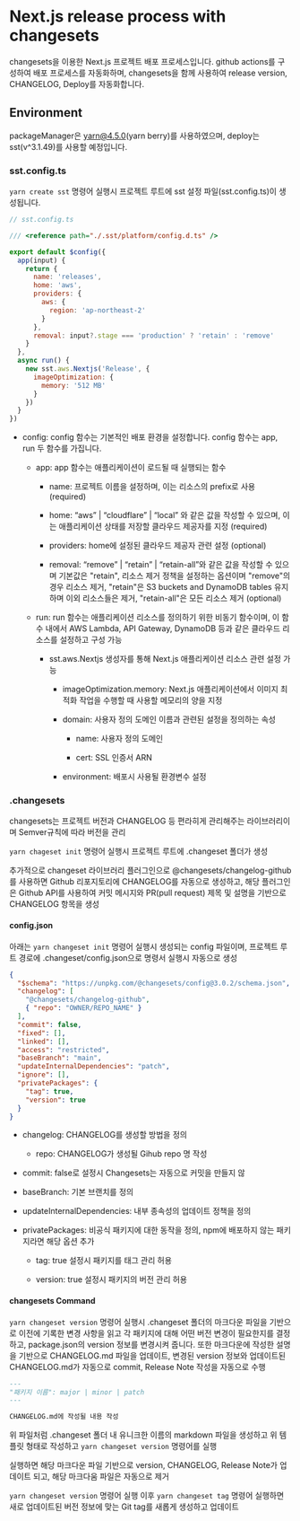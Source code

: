 # Next.js release process with changesets

changesets을 이용한 Next.js 프로젝트 배포 프로세스입니다. github actions를 구성하여 배포 프로세스를 자동화하며, changesets을 함께 사용하여 release version, CHANGELOG, Deploy를 자동화합니다.


## Environment

packageManager은 yarn@4.5.0(yarn berry)를 사용하였으며, deploy는 sst(v^3.1.49)를 사용할 예정입니다.

### sst.config.ts

`yarn create sst` 명령어 실행시 프로젝트 루트에 sst 설정 파일(sst.config.ts)이 생성됩니다.

```javascript
// sst.config.ts

/// <reference path="./.sst/platform/config.d.ts" />

export default $config({
  app(input) {
    return {
      name: 'releases',
      home: 'aws',
      providers: {
        aws: {
          region: 'ap-northeast-2'
        }
      },
      removal: input?.stage === 'production' ? 'retain' : 'remove'
    }
  },
  async run() {
    new sst.aws.Nextjs('Release', {
      imageOptimization: {
        memory: '512 MB'
      }
    })
  }
})
```

- config: config 함수는 기본적인 배포 환경을 설정합니다. config 함수는 app, run 두 함수를 가집니다.

  - app: app 함수는 애플리케이션이 로드될 때 실행되는 함수

    - name: 프로젝트 이름을 설정하며, 이는 리소스의 prefix로 사용 (required)

    -  home: “aws” | “cloudflare” | “local” 와 같은 값을 작성할 수 있으며, 이는 애플리케이션 상태를 저장할 클라우드 제공자를 지정 (required)

    - providers: home에 설정된 클라우드 제공자 관련 설정 (optional)

    - removal: “remove” | “retain” | “retain-all”와 같은 값을 작성할 수 있으며 기본값은 "retain", 리소스 제거 정책을 설정하는 옵션이며 "remove"의 경우 리소스 제거, "retain"은 S3 buckets and DynamoDB tables 유지하며 이외 리소스들은 제거, "retain-all"은 모든 리소스 제거 (optional)

  - run: run 함수는 애플리케이션 리소스를 정의하기 위한 비동기 함수이며, 이 함수 내에서 AWS Lambda, API Gateway, DynamoDB 등과 같은 클라우드 리소스를 설정하고 구성 가능

    - sst.aws.Nextjs 생성자를 통해 Next.js 애플리케이션 리소스 관련 설정 가능

      - imageOptimization.memory: Next.js 애플리케이션에서 이미지 최적화 작업을 수행할 때 사용할 메모리의 양을 지정

      - domain: 사용자 정의 도메인 이름과 관련된 설정을 정의하는 속성
        
        - name: 사용자 정의 도메인

        - cert: SSL 인증서 ARN

      - environment: 배포시 사용될 환경변수 설정

### .changesets

changesets는 프로젝트 버전과 CHANGELOG 등 편라히게 관리해주는 라이브러리이며 Semver규칙에 따라 버전을 관리

`yarn chageset init` 명령어 실행시 프로젝트 루트에 .changeset 폴더가 생성

추가적으로 changeset 라이브러리 플러그인으로 @changesets/changelog-github를 사용하면 Github 리포지토리에 CHANGELOG를 자동으로 생성하고, 해당 플러그인은 Github API를 사용하여 커밋 메시지와 PR(pull request) 제목 및 설명을 기반으로 CHANGELOG 항목을 생성

#### config.json

아래는 `yarn changeset init` 명령어 실행시 생성되는 config 파일이며, 프로젝트 루트 경로에 .changeset/config.json으로 명령서 실행시 자동으로 생성

```json
{
  "$schema": "https://unpkg.com/@changesets/config@3.0.2/schema.json",
  "changelog": [
    "@changesets/changelog-github",
    { "repo": "OWNER/REPO_NAME" }
  ],
  "commit": false,
  "fixed": [],
  "linked": [],
  "access": "restricted",
  "baseBranch": "main",
  "updateInternalDependencies": "patch",
  "ignore": [],
  "privatePackages": {
    "tag": true,
    "version": true
  }
}
```

- changelog: CHANGELOG를 생성할 방법을 정의

  - repo: CHANGELOG가 생성될 Gihub repo 명 작성

- commit: false로 설정시 Changesets는 자동으로 커밋을 만들지 않

- baseBranch: 기본 브랜치를 정의

- updateInternalDependencies: 내부 종속성의 업데이트 정책을 정의

- privatePackages: 비공식 패키지에 대한 동작을 정의, npm에 배포하지 않는 패키지라면 해당 옵션 추가

  - tag: true 설정시 패키지를 태그 관리 허용

  - version: true 설정시 패키지의 버전 관리 허용

#### changesets Command

`yarn changeset version` 명령어 실행시 .changeset 폴더의 마크다운 파일을 기반으로 이전에 기록한 변경 사항을 읽고 각 패키지에 대해 어떤 버전 변경이 필요한지를 결정하고, package.json의 version 정보를 변경시켜 줍니다. 또한 마크다운에 작성한 설명을 기반으로 CHANGELOG.md 파일을 업데이트, 변경된 version 정보와 업데이트된 CHANGELOG.md가 자동으로 commit, Release Note 작성을 자동으로 수행

```markdown
---
"패키지 이름": major | minor | patch
---

CHANGELOG.md에 작성될 내용 작성
```

위 파일처럼 .changeset 폴더 내 유니크한 이름의 markdown 파일을 생성하고 위 템플릿 형태로 작성하고 `yarn changeset version` 명령어를 실행

실행하면 해당 마크다운 파일 기반으로 version, CHANGELOG, Release Note가 업데이트 되고, 해당 마크다움 파일은 자동으로 제거

`yarn changeset version` 명령어 실행 이후 `yarn changeset tag` 명령어 실행하면 새로 업데이트된 버전 정보에 맞는 Git tag를 새롭게 생성하고 업데이트